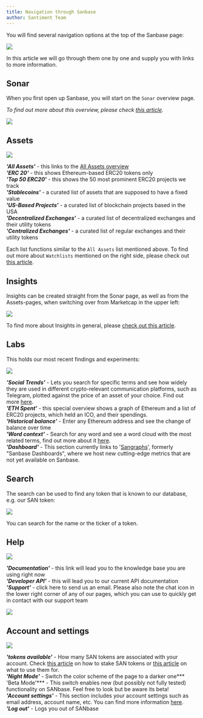 ```yaml
---
title: Navigation through Sanbase
author: Santiment Team
---
```


You will find several navigation options at the top of the Sanbase page:

![](04_menu.png)

In this article we will go through them one by one and supply you with
links to more information.

## Sonar

When you first open up Sanbase, you will start on the `Sonar` overview page.

*To find out more about this overview, please check* [*this
article*](/intercom-articles/getting-started/sanbase/emerging-social-trends)*.*

![](01_sonar.png)

## Assets

![](01_assets.png)

***\'All Assets\'*** - this links to the [All Assets
overview](/intercom-articles/getting-started/sanbase/the-assets-page)\
***\'ERC 20\'*** - this shows Ethereum-based ERC20 tokens only\
***\'Top 50 ERC20\'*** - this shows the 50 most prominent ERC20 projects
we track\
***\'Stablecoins\'*** - a curated list of assets that are supposed to
have a fixed value\
***\'US-Based Projects\'*** - a curated list of blockchain projects
based in the USA\
***\'Decentralized Exchanges\'*** - a curated list of decentralized
exchanges and their utility tokens\
***\'Centralized Exchanges\'*** - a curated list of regular exchanges
and their utility tokens

Each list functions similar to the `All Assets` list mentioned above.
To find out more about `Watchlists` mentioned on the right side,
please check out [this
article](/intercom-articles/getting-started/sanbase/categories-and-watchlists).

## Insights

Insights can be created straight from the Sonar page, as well as from
the Assets-pages, when switching over from Marketcap in the upper left:

![](06_assets_insights.png)

To find more about Insights in general, please [check out this
article](/intercom-articles/getting-started/sanbase/insights).

## Labs

This holds our most recent findings and experiments:

![](03_labs.png)

***\'Social Trends\'*** - Lets you search for specific terms and see how
widely they are used in different crypto-relevant communication
platforms, such as Telegram, plotted against the price of an asset of
your choice. Find out more
[here](/intercom-articles/getting-started/sanbase/social-trends).***\
\'ETH Spent\'*** - this special overview shows a graph of Ethereum and a
list of ERC20 projects, which held an ICO, and their spendings.\
***\'Historical balance\'*** - Enter any Ethereum address and see the
change of balance over time\
***\'Word context\'*** - Search for any word and see a word cloud with
the most related terms, find out more about it
[here](/intercom-articles/getting-started/sanbase/word-context).\
***\'Dashboard\'*** - This section currently links to
\'[Sangraphs](https://santiment.net/dashboards)\', formerly \"Sanbase
Dashboards\", where we host new cutting-edge metrics that are not yet
available on Sanbase.

## Search

The search can be used to find any token that is known to our database,
e.g. our SAN token:

![](05_search.png)

You can search for the name or the ticker of a token.

## Help

![](07_help_menu.png)

***\'Documentation\'*** - this link will lead you to the knowledge base
you are using right now\
***\'Developer API\'*** - this will lead you to our current API
documentation\
***\'Support\'*** - click here to send us an email. Please also note the
chat icon in the lower right corner of any of our pages, which you can
use to quickly get in contact with our support team

![](08_intercom.png)

## Account and settings

![](09_account_menu.png)

***\'tokens available\'*** - How many SAN tokens are associated with
your account. Check [this
article](/intercom-articles/getting-started/san-tokens-and-metamask/how-to-stake-san)
on how to stake SAN tokens or [this
article](/intercom-articles/faq/general/what-you-can-currently-do-with-your-san-tokens)
on what to use them for.***\
\'Night Mode\'*** - Switch the color scheme of the page to a darker
one***\
\'Beta Mode\'*** - This switch enables new (but possibly not fully
tested) functionality on SANbase. Feel free to look but be aware its
beta!***\
\'Account settings\'*** - This section includes your account settings
such as email address, account name, etc. You can find more information
[here](/intercom-articles/getting-started/sanbase/account-settings).\
***\'Log out\'*** - Logs you out of SANbase
